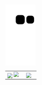###


![snake animation](https://github.com/ayberkderingoz/ayberkderingoz/blob/output/github-contribution-grid-snake2.svg)

<table border="0" align="center">
    <tr border="0">
        <td width="50%" align="center">
            <img align="center"; src="https://github-readme-stats.vercel.app/api?username=ayberkderingoz&theme=onedark&show_icons=true&count_private=true" />
            <img src="https://github-readme-streak-stats.herokuapp.com/?user=ayberkderingoz&theme=dark&hide_border=true" />
        </td>
        <td width="50%" align="center">
            <img align="center"; width=100%; src="https://github-readme-stats.anuraghazra1.vercel.app/api/top-langs/?username=ayberkderingoz&theme=dark&hide_border=true&no-bg=true&no-frame=true&langs_count=10" />
        </td>
    </tr>
</table>
